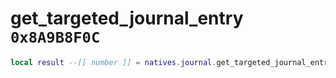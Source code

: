 # get_targeted_journal_entry `0x8A9B8F0C`

```lua
local result --[[ number ]] = natives.journal.get_targeted_journal_entry()
```